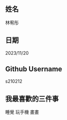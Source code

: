 姓名
----
林宥彤

日期
----
2023/11/20

Github Username
---------------
s210212

我最喜歡的三件事
---------------
睡覺 玩手機 畫畫